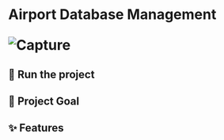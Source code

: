 <h1>Airport Database Management
  
  ![Capture](https://user-images.githubusercontent.com/78622789/174190796-1f12addc-635f-4992-80ff-c9af47d68f7b.PNG)



<h2>🏃 Run the project</h2>

<h2>🎯 Project Goal</h2>

<h2>✨ Features</h2>
